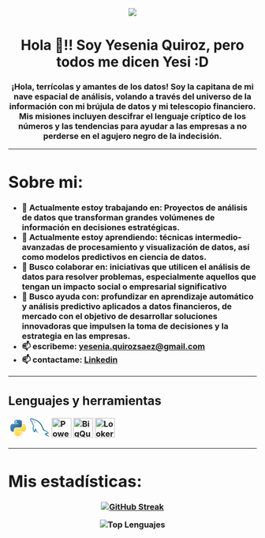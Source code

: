 <div id= "header" align="center" >
  <img src= "https://media.giphy.com/media/13HBDT4QSTpveU/giphy.gif" width = "200"/>
</div>
<h1 align="center">  Hola 👋!! Soy Yesenia Quiroz, pero todos me dicen Yesi :D 
  <!-- /!--><h3 align="center">¡Hola, terrícolas y amantes de los datos! Soy la capitana de mi nave espacial de análisis, volando a través del universo de la información con mi brújula de datos y mi telescopio financiero. Mis misiones incluyen descifrar el lenguaje críptico de los números y las tendencias para ayudar a las empresas a no perderse en el agujero negro de la indecisión. 
 

---
<div align="left">
<h1>Sobre mi: </h1>

- 🔭 Actualmente estoy trabajando en: Proyectos de análisis de datos que transforman grandes volúmenes de información en decisiones estratégicas.
- 🌱 Actualmente estoy aprendiendo: técnicas intermedio-avanzadas de procesamiento y visualización de datos, así como modelos predictivos en ciencia de datos.
- 👯  Busco colaborar en: iniciativas que utilicen el análisis de datos para resolver problemas, especialmente aquellos que tengan un impacto social o empresarial significativo
- 🤔 Busco ayuda con: profundizar en aprendizaje automático y análisis predictivo aplicados a datos financieros, de mercado con el objetivo de desarrollar soluciones innovadoras que impulsen la toma de decisiones y la estrategia en las empresas.
- 📫 escribeme: yesenia.quirozsaez@gmail.com
- 📫 contactame: [Linkedin](https://www.linkedin.com/in/yeseniaquirozsaez/)

---

<div align="left">
  <h2> Lenguajes y herramientas </h2>
  <div>
    <img src= "https://github.com/devicons/devicon/blob/master/icons/python/python-original.svg" title ="Python" width = "40" height = "40"/>
    <img src= "https://github.com/devicons/devicon/blob/master/icons/mysql/mysql-plain.svg" title ="SQL" width = "40" height = "40"/>
   <img src= "https://eucariota.eu/wp-content/uploads/2020/01/PowerBI.jpg" title ="Power Bi" width = "40" height = "40"/>
   <img src= "https://e7.pngegg.com/pngimages/29/812/png-clipart-bigquery-google-cloud-platform-cloud-computing-database-google-blue-logo.png" title ="BigQuery" width = "40" height = "40"/>
   <img src= "https://www.marceldigital.com/media/r2hpgurg/looker-studio-logo-2.png?width=206&height=184" title ="Looker Studio" width = "40" height = "40"/>
    
  </div>
  
---
<h1>Mis estadísticas: </h1>
<div id= "header" align="center" >

  
[![GitHub Streak](https://streak-stats.demolab.com?user=Yesi0&theme=dark&hide_border=true&locale=es)](https://git.io/streak-stats)

![Top Lenguajes](https://github-readme-stats.vercel.app/api/top-langs/?username=Yesi0&layout=compact&theme=dark)

